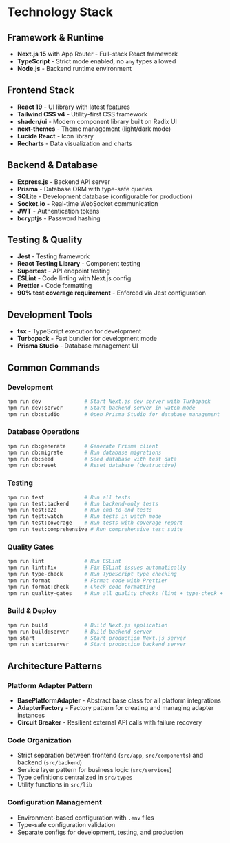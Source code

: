 # Technology Stack

## Framework & Runtime

- **Next.js 15** with App Router - Full-stack React framework
- **TypeScript** - Strict mode enabled, no `any` types allowed
- **Node.js** - Backend runtime environment

## Frontend Stack

- **React 19** - UI library with latest features
- **Tailwind CSS v4** - Utility-first CSS framework
- **shadcn/ui** - Modern component library built on Radix UI
- **next-themes** - Theme management (light/dark mode)
- **Lucide React** - Icon library
- **Recharts** - Data visualization and charts

## Backend & Database

- **Express.js** - Backend API server
- **Prisma** - Database ORM with type-safe queries
- **SQLite** - Development database (configurable for production)
- **Socket.io** - Real-time WebSocket communication
- **JWT** - Authentication tokens
- **bcryptjs** - Password hashing

## Testing & Quality

- **Jest** - Testing framework
- **React Testing Library** - Component testing
- **Supertest** - API endpoint testing
- **ESLint** - Code linting with Next.js config
- **Prettier** - Code formatting
- **90% test coverage requirement** - Enforced via Jest configuration

## Development Tools

- **tsx** - TypeScript execution for development
- **Turbopack** - Fast bundler for development mode
- **Prisma Studio** - Database management UI

## Common Commands

### Development

```bash
npm run dev              # Start Next.js dev server with Turbopack
npm run dev:server       # Start backend server in watch mode
npm run db:studio        # Open Prisma Studio for database management
```

### Database Operations

```bash
npm run db:generate      # Generate Prisma client
npm run db:migrate       # Run database migrations
npm run db:seed          # Seed database with test data
npm run db:reset         # Reset database (destructive)
```

### Testing

```bash
npm run test             # Run all tests
npm run test:backend     # Run backend-only tests
npm run test:e2e         # Run end-to-end tests
npm run test:watch       # Run tests in watch mode
npm run test:coverage    # Run tests with coverage report
npm run test:comprehensive # Run comprehensive test suite
```

### Quality Gates

```bash
npm run lint             # Run ESLint
npm run lint:fix         # Fix ESLint issues automatically
npm run type-check       # Run TypeScript type checking
npm run format           # Format code with Prettier
npm run format:check     # Check code formatting
npm run quality-gates    # Run all quality checks (lint + type-check + test + build)
```

### Build & Deploy

```bash
npm run build            # Build Next.js application
npm run build:server     # Build backend server
npm start                # Start production Next.js server
npm run start:server     # Start production backend server
```

## Architecture Patterns

### Platform Adapter Pattern

- **BasePlatformAdapter** - Abstract base class for all platform integrations
- **AdapterFactory** - Factory pattern for creating and managing adapter instances
- **Circuit Breaker** - Resilient external API calls with failure recovery

### Code Organization

- Strict separation between frontend (`src/app`, `src/components`) and backend (`src/backend`)
- Service layer pattern for business logic (`src/services`)
- Type definitions centralized in `src/types`
- Utility functions in `src/lib`

### Configuration Management

- Environment-based configuration with `.env` files
- Type-safe configuration validation
- Separate configs for development, testing, and production
